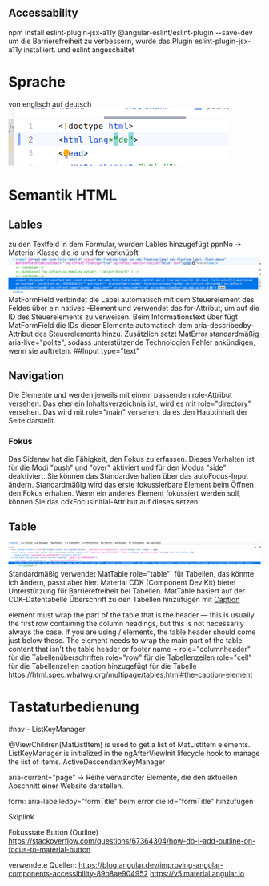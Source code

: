 ## Accessability
npm install eslint-plugin-jsx-a11y @angular-eslint/eslint-plugin --save-dev
um die Barrierefreiheit zu verbessern, wurde das Plugin eslint-plugin-jsx-a11y installiert. und eslint angeschaltet

# Sprache 
von englisch auf deutsch
![HTML Code zeigt Language in Head ](image/language2024-07-19.png)

# Semantik HTML
## Lables
zu den Textfeld in dem Formular, wurden Lables hinzugefügt
<mat-label>ppnNo</mat-label> -> Material Klasse die id und for verknüpft
![HTML Code für Labels](image/label.png)
MatFormField verbindet die Label automatisch mit dem Steuerelement des Feldes über ein natives <label>-Element und verwendet das for-Attribut, um auf die ID des Steuerelements zu verweisen.
Beim Informationstext über <mat-error> fügt MatFormField die IDs dieser Elemente automatisch dem aria-describedby-Attribut des Steuerelements hinzu. Zusätzlich setzt MatError standardmäßig aria-live="polite", sodass unterstützende Technologien Fehler ankündigen, wenn sie auftreten.
##Input
type="text" 

## Navigation
Die Elemente <mat-sidenav> und <mat-sidenav-content> werden jeweils mit einem passenden role-Attribut versehen. Das <mat-sidenav> eher ein Inhaltsverzeichnis ist, wird es mit role="directory" versehen. Das <mat-sidenav-content> wird mit role="main" versehen, da es den Hauptinhalt der Seite darstellt.
 ### Fokus
Das Sidenav hat die Fähigkeit, den Fokus zu erfassen. Dieses Verhalten ist für die Modi "push" und "over" aktiviert und für den Modus "side" deaktiviert. Sie können das Standardverhalten über das autoFocus-Input ändern.
Standardmäßig wird das erste fokussierbare Element beim Öffnen den Fokus erhalten. Wenn ein anderes Element fokussiert werden soll, können Sie das cdkFocusInitial-Attribut auf dieses setzen.

## Table 
![HTML Code zeigt Role in Table-Tag](image/tableRole.png)
Standardmäßig verwendet MatTable role="table"` für Tabellen, das könnte ich ändern, passt aber hier.
Material CDK (Component Dev Kit) bietet Unterstützung für Barrierefreiheit bei Tabellen. MatTable basiert auf der CDK-Datentabelle
Überschrift zu den Tabellen hinzufügen mit [Caption](https://developer.mozilla.org/en-US/docs/Learn/HTML/Tables/Advanced#adding_a_caption_to_your_table_with_caption)
<thead> element must wrap the part of the table that is the header — this is usually the first row containing the column headings, but this is not necessarily always the case. If you are using <col>/<colgroup> elements, the table header should come just below those.
The <tbody> element needs to wrap the main part of the table content that isn't the table header or footer
name + role="columnheader" für die Tabellenüberschriften
role="row" für die Tabellenzeilen
role="cell" für die Tabellenzellen
caption hinzugefügt für die Tabelle
https://html.spec.whatwg.org/multipage/tables.html#the-caption-element


# Tastaturbedienung
#nav - ListKeyManager

@ViewChildren(MatListItem) is used to get a list of MatListItem elements.
ListKeyManager is initialized in the ngAfterViewInit lifecycle hook to manage the list of items.
ActiveDescendantKeyManager


aria-current="page" -> Reihe verwandter Elemente, die den aktuellen Abschnitt einer Website darstellen.

form: aria-labelledby="formTitle" beim error die id="formTitle" hinzufügen


Skiplink
 
Fokusstate Button (Outline)
https://stackoverflow.com/questions/67364304/how-do-i-add-outline-on-focus-to-material-button 


verwendete Quellen:
https://blog.angular.dev/improving-angular-components-accessibility-89b8ae904952
https://v5.material.angular.io



